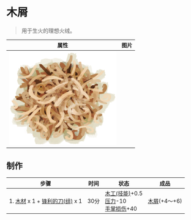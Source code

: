 # 木屑  
> 用于生火的理想火绒。  
  
  属性  |   图片   
 ----  |  ----:   
   |  ![](Sprite/Shavings.png)   
  
## 制作  
步骤  |  时间  |  状态  |  成品  
----  |  ----  |  ----  |  ----  
1. [木材](Wood.md) x 1 + [锋利的刀(组)](GpTag_CutterAdv.md) x 1  |  30分  |  [木工(技能)](Skill_Woodworking.md)+0.5<br>[压力](Stress.md)-10<br>[手掌损伤](HandDamage.md)+40  |  [木屑](WoodShavings.md)(+4～+6)  
